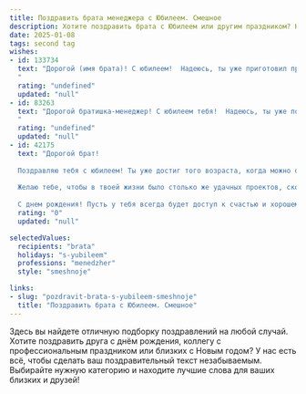 ```yaml
---
title: Поздравить брата менеджера с Юбилеем. Смешное
description: Хотите поздравить брата с Юбилеем или другим праздником? Наш ИИ создаст незабываемое поздравление, а вы обязательно выделитесь среди других.  
date: 2025-01-08
tags: second tag
wishes:
- id: 133734
  text: "Дорогой (имя брата)! С юбилеем!  Надеюсь, ты уже приготовил презентацию своей жизни –  с графиками роста успешности, диаграммами  количества съеденного торта и отчетом о достигнутых целях (хотя бы одной, например, \"дожить до юбилея\").  В общем,  пусть твоя жизнь будет настолько же успешной, как и  твои менеджерские  проекты (ну, или хотя бы чуть-чуть успешнее).  С праздником!
  "
  rating: "undefined"
  updated: "null"
- id: 83263
  text: "Дорогой братишка-менеджер! С юбилеем тебя!  Надеюсь, ты уже подготовил презентацию своей жизни —  с красочными графиками успехов,  круговыми диаграммами достижений и, конечно же, прогнозом на ближайшие 50 лет, обещающим  бесконечный запас  пива и  безграничное количество  веселья!  Пусть твоя жизнь будет таким же успешным проектом, как и все твои сделки,  только без нервотрепки и дедлайнов!  Поздравляю!
  "
  rating: "undefined"
  updated: "null"
- id: 42175
  text: "Дорогой брат!
  
  Поздравляю тебя с юбилеем! Ты уже достиг того возраста, когда можно официально не делать ничего, но продолжать притворяться, что ты управляешь процессами! Как настоящему менеджеру, тебе обязаны давать премию за умение просиживать на диване с документами в руках и делать вид, что ты на совещании.
  
  Желаю тебе, чтобы в твоей жизни было столько же удачных проектов, сколько у тебя «незапланированных» выходных! Пусть клиенты всегда улыбаются, а срок исполнения станет таким же растяжимым, как твои вечерние планы. Пусть рабочие будни будут легкими, а жизнь — наполненной смехом и удовольствием!
  
  С днем рождения! Пусть у тебя всегда будет доступ к счастью и хорошему настроению, даже без пароля!"
  rating: "0"
  updated: "null"

selectedValues:
  recipients: "brata"
  holidays: "s-yubileem"
  professions: "menedzher"
  style: "smeshnoje"

links:
- slug: "pozdravit-brata-s-yubileem-smeshnoje"
  title: "Поздравить брата с Юбилеем. Смешное"
---
```


Здесь вы найдете отличную подборку поздравлений на любой случай. 
Хотите поздравить друга с днём рождения, коллегу с профессиональным праздником или близких с Новым годом? У нас есть всё, чтобы сделать ваш поздравительный текст незабываемым. Выбирайте нужную категорию и находите лучшие слова для ваших близких и друзей!
